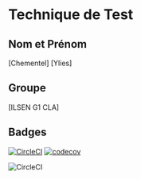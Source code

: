 # Technique de Test

## Nom et Prénom
[Chementel] [Ylies]

## Groupe
[ILSEN G1 CLA]

## Badges

[![CircleCI](https://dl.circleci.com/status-badge/img/gh/YliesChementel/ceri-m1-techniques-de-test/tree/master.svg?style=svg)](https://dl.circleci.com/status-badge/redirect/gh/YliesChementel/ceri-m1-techniques-de-test/tree/master)
[![codecov](https://codecov.io/gh/YliesChementel/ceri-m1-techniques-de-test/graph/badge.svg?token=9HBZX9SS95)](https://codecov.io/gh/YliesChementel/ceri-m1-techniques-de-test)

![CircleCI](https://circleci.com/gh/YliesChementel/ceri-m1-techniques-de-test.svg?style=shield)